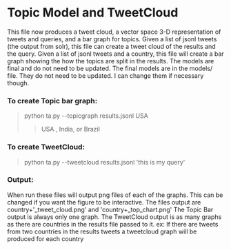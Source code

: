 # Topic Model and TweetCloud

This file now produces a tweet cloud, a vector space 3-D representation of tweets and queries, and a bar graph for topics. Given a list of jsonl tweets (the output from solr), this file can create a tweet cloud of the results and the query. Given a list of jsonl tweets and a country, this file will create a bar graph showing the how the topics are split in the results. The models are final and do not need to be updated. The final models are in the models/ file. They do not need to be updated. I can change them if necessary though. 

### To create Topic bar graph:
> python ta.py --topicgraph results.jsonl USA 
>> USA , India, or Brazil 
### To create TweetCloud:
> python ta.py --tweetcloud results.jsonl 'this is my query' 

### Output:
When run these files will output png files of each of the graphs. 
This can be changed if you want the figure to be interactive.
The files output are country+'\_tweet_cloud.png' and 'country+\_top\_chart.png'
The Topic Bar output is always only one graph.
The TweetCloud output is as many graphs as there are countries in the results file passed to it.
ex: If there are tweets from two countries in the results tweets a tweetcloud graph will be produced
for each country
